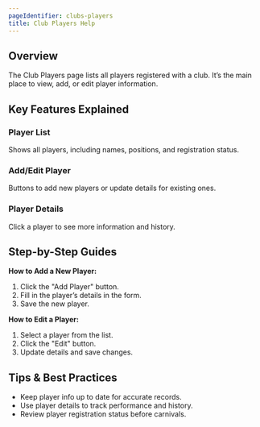 ```yaml
---
pageIdentifier: clubs-players
title: Club Players Help
---
```


## Overview
The Club Players page lists all players registered with a club. It’s the main place to view, add, or edit player information.

## Key Features Explained
### Player List
Shows all players, including names, positions, and registration status.

### Add/Edit Player
Buttons to add new players or update details for existing ones.

### Player Details
Click a player to see more information and history.

## Step-by-Step Guides
**How to Add a New Player:**
1. Click the "Add Player" button.
2. Fill in the player’s details in the form.
3. Save the new player.

**How to Edit a Player:**
1. Select a player from the list.
2. Click the "Edit" button.
3. Update details and save changes.

## Tips & Best Practices
- Keep player info up to date for accurate records.
- Use player details to track performance and history.
- Review player registration status before carnivals.
